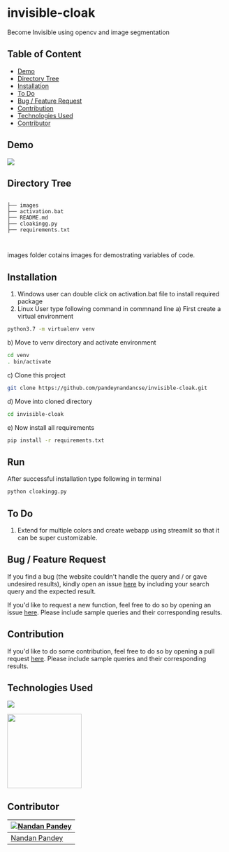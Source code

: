# invisible-cloak
Become Invisible using opencv and image segmentation



## Table of Content
  * [Demo](#demo)
  * [Directory Tree](#directory-tree)
  * [Installation](#installation)
  * [To Do](#to-do)
  * [Bug / Feature Request](#bug---feature-request)
  * [Contribution](#contribution)
  * [Technologies Used](#technologies-used)
  * [Contributor](#contributor)


## Demo

![](https://i.imgur.com/jodJyw2.png)




## Directory Tree 
```

├── images
├── activation.bat
├── README.md
├── cloakingg.py
├── requirements.txt



```
images folder cotains images for demostrating variables of code.
<br>



## Installation
1. Windows user can double click on activation.bat file to install required package
2. Linux User type following command in commnand line
a) First create a virtual environment 
```bash
python3.7 -m virtualenv venv
```
b) Move to venv directory and activate environment
```bash
cd venv
. bin/activate
```
c) Clone this project 
```bash
git clone https://github.com/pandeynandancse/invisible-cloak.git
```

d) Move into cloned directory
```bash
cd invisible-cloak
```
e) Now install all requirements
```bash
pip install -r requirements.txt
```
## Run
After successful installation type following in terminal
```bash
python cloakingg.py
 ```


## To Do
1. Extend for multiple colors and create webapp using streamlit so that it can be super customizable.



## Bug / Feature Request
If you find a bug (the website couldn't handle the query and / or gave undesired results), kindly open an issue [here](https://github.com/pandeynandancse/invisible-cloak/issues/new) by including your search query and the expected result.

If you'd like to request a new function, feel free to do so by opening an issue [here](https://github.com/pandeynandancse/invisible-cloak/issues/new). Please include sample queries and their corresponding results.


## Contribution
If you'd like to do some contribution, feel free to do so by opening a pull request [here](https://github.com/pandeynandancse/invisible-cloak/pulls). Please include sample queries and their corresponding results.




## Technologies Used

![](https://forthebadge.com/images/badges/made-with-python.svg)

[<img target="_blank" src="https://i.imgur.com/OhpT4U4.jpg" width=170>](https://opencv.org/) 



## Contributor
[![Nandan Pandey](https://qph.fs.quoracdn.net/main-thumb-189737418-200-jmwzsixdznlgemnejuecomukeluqkgzd.jpeg)](https://pandeynandancse.github.io) |
-|
[Nandan Pandey](https://pandeynandancse.github.io) |)



 

